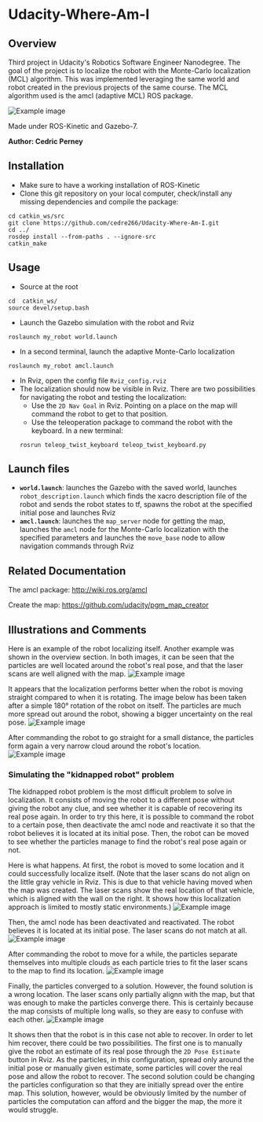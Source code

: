 # Udacity-Where-Am-I

## Overview
Third project in Udacity's Robotics Software Engineer Nanodegree. The goal of the project is to localize the robot with the Monte-Carlo localization (MCL) algorithm.
This was implemented leveraging the same world and robot created in the previous projects of the same course. The MCL algorithm used is the amcl (adaptive MCL) ROS package.

![Example image](screenshots/1.png)

Made under ROS-Kinetic and Gazebo-7.

**Author: Cedric Perney**

## Installation
- Make sure to have a working installation of ROS-Kinetic
- Clone this git repository on your local computer, check/install any missing dependencies and compile the package:
```
cd catkin_ws/src
git clone https://github.com/cedre266/Udacity-Where-Am-I.git
cd ../
rosdep install --from-paths . --ignore-src
catkin_make
```

## Usage
- Source at the root
```
cd  catkin_ws/
source devel/setup.bash
```
- Launch the Gazebo simulation with the robot and Rviz
```
roslaunch my_robot world.launch
```
- In a second terminal, launch the adaptive Monte-Carlo localization
```
roslaunch my_robot amcl.launch
```
- In Rviz, open the config file `Rviz_config.rviz`
- The localization should now be visible in Rviz. There are two possibilities for navigating the robot and testing the localization:
    - Use the `2D Nav Goal` in Rviz. Pointing on a place on the map will command the robot to get to that position.
    - Use the teleoperation package to command the robot with the keyboard. In a new terminal:
    ```
    rosrun teleop_twist_keyboard teleop_twist_keyboard.py 
    ```

## Launch files
- **`world.launch`**: launches the Gazebo with the saved world, launches `robot_description.launch` which finds the xacro description file of the robot and sends the robot states to tf, spawns the robot at the specified initial pose and launches Rviz
- **`amcl.launch`**: launches the `map_server` node for getting the map, launches the `amcl` node for the Monte-Carlo localization with the specified parameters and launches the `move_base` node to allow navigation commands through Rviz

## Related Documentation
The amcl package: http://wiki.ros.org/amcl

Create the map: https://github.com/udacity/pgm_map_creator

## Illustrations and Comments
Here is an example of the robot localizing itself. Another example was shown in the overview section. In both images, it can be seen that the particles are well located around the robot's real pose, and that the laser scans are well aligned with the map.
![Example image](screenshots/2.png)

It appears that the localization performs better when the robot is moving straight compared to when it is rotating. The image below has been taken after a simple 180° rotation of the robot on itself. The particles are much more spread out around the robot, showing a bigger uncertainty on the real pose.
![Example image](screenshots/higher_uncertainty_after_rotation.png)

After commanding the robot to go straight for a small distance, the particles form again a very narrow cloud around the robot's location.
![Example image](screenshots/lower_afte_goin_straight.png)

### Simulating the "kidnapped robot" problem
The kidnapped robot problem is the most difficult problem to solve in localization. It consists of moving the robot to a different pose without giving the robot any clue, and see whether it is capable of recovering its real pose again. In order to try this here, it is possible to command the robot to a certain pose, then deactivate the amcl node and reactivate it so that the robot believes it is located at its initial pose. Then, the robot can be moved to see whether the particles manage to find the robot's real pose again or not.

Here is what happens. At first, the robot is moved to some location and it could successfully localize itself. (Note that the laser scans do not align on the little gray vehicle in Rviz. This is due to that vehicle having moved when the map was created. The laser scans show the real location of that vehicle, which is aligned with the wall on the right. It shows how this localization approach is limited to mostly static environments.)
![Example image](screenshots/3.png)

Then, the amcl node has been deactivated and reactivated. The robot believes it is located at its initial pose. The laser scans do not match at all.
![Example image](screenshots/kidnapped_robot_problem.png)

After commanding the robot to move for a while, the particles separate themselves into multiple clouds as each particle tries to fit the laser scans to the map to find its location.
![Example image](screenshots/kidnapped_robot_problem_2.png)

Finally, the particles converged to a solution. However, the found solution is a wrong location. The laser scans only partially alignn with the map, but that was enough to make the particles converge there. This is certainly because the map consists of multiple long walls, so they are easy to confuse with each other.
![Example image](screenshots/kidnapped_robot_problem_3.png)

It shows then that the robot is in this case not able to recover. In order to let him recover, there could be two possibilities. The first one is to manually give the robot an estimate of its real pose through the `2D Pose Estimate` button in Rviz. As the particles, in this configuration, spread only around the initial pose or manually given estimate, some particles will cover the real pose and allow the robot to recover. The second solution could be changing the particles configuration so that they are initially spread over the entire map. This solution, however, would be obviously limited by the number of particles the computation can afford and the bigger the map, the more it would struggle.
